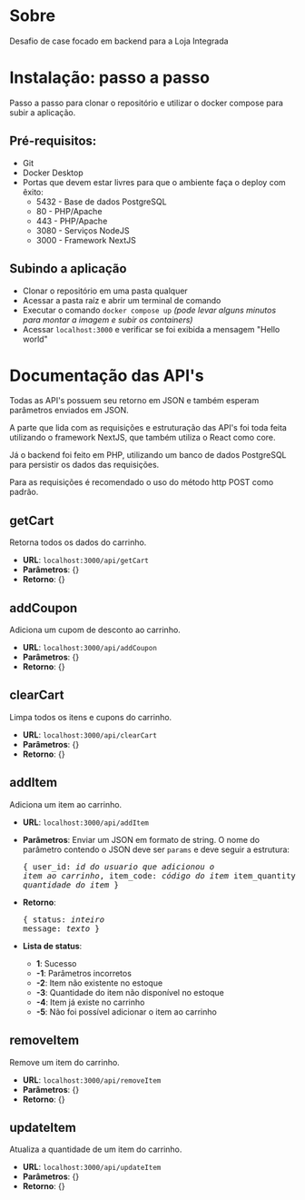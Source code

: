 # Sobre
Desafio de case focado em backend para a Loja Integrada

# Instalação: passo a passo
Passo a passo para clonar o repositório e utilizar o docker compose para subir a aplicação.

## Pré-requisitos:
- Git
- Docker Desktop
- Portas que devem estar livres para que o ambiente faça o deploy com êxito:
  - 5432 - Base de dados PostgreSQL
  - 80 - PHP/Apache
  - 443 - PHP/Apache
  - 3080 - Serviços NodeJS
  - 3000 - Framework NextJS
## Subindo a aplicação
- Clonar o repositório em uma pasta qualquer
- Acessar a pasta raíz e abrir um terminal de comando
- Executar o comando `docker compose up` _(pode levar alguns minutos para montar a imagem e subir os containers)_
- Acessar `localhost:3000` e verificar se foi exibida a mensagem "Hello world"

# Documentação das API's
Todas as API's possuem seu retorno em JSON e também esperam parâmetros enviados em JSON.

A parte que lida com as requisições e estruturação das API's foi toda feita utilizando o framework NextJS, que também utiliza o React como core.

Já o backend foi feito em PHP, utilizando um banco de dados PostgreSQL para persistir os dados das requisições.

Para as requisições é recomendado o uso do método http POST como padrão.

## getCart
Retorna todos os dados do carrinho.

- **URL**: `localhost:3000/api/getCart` 
- **Parâmetros**: {} 
- **Retorno**: {}

## addCoupon
Adiciona um cupom de desconto ao carrinho.

- **URL**: `localhost:3000/api/addCoupon`
- **Parâmetros**: {}
- **Retorno**: {}

## clearCart
Limpa todos os itens e cupons do carrinho.

- **URL**: `localhost:3000/api/clearCart`
- **Parâmetros**: {}
- **Retorno**: {}

## addItem
Adiciona um item ao carrinho.

- **URL**: `localhost:3000/api/addItem`
- **Parâmetros**: Enviar um JSON em formato de string. O nome do parâmetro contendo o JSON deve ser `params` e deve seguir a estrutura: <pre>{
    user_id: _id do usuario que adicionou o item ao carrinho_,
    item_code: _código do item_
    item_quantity: _quantidade do item_
}</pre>
- **Retorno**: <pre>{
    status: _inteiro_
    message: _texto_ 
}</pre>

- **Lista de status**:
  - **1**: Sucesso
  - **-1**: Parâmetros incorretos
  - **-2**: Item não existente no estoque
  - **-3**: Quantidade do item não disponível no estoque
  - **-4**: Item já existe no carrinho
  - **-5**: Não foi possível adicionar o item ao carrinho

## removeItem
Remove um item do carrinho.

- **URL**: `localhost:3000/api/removeItem`
- **Parâmetros**: {}
- **Retorno**: {}

## updateItem
Atualiza a quantidade de um item do carrinho.

- **URL**: `localhost:3000/api/updateItem`
- **Parâmetros**: {}
- **Retorno**: {}
